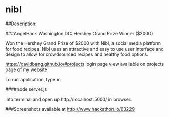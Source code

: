 # nibl

##Description:

###AngelHack Washington DC: Hershey Grand Prize Winner ($2000)

Won the Hershey Grand Prize of $2000 with Nibl, a social media platform for food recipes. Nibl uses an attractive and easy to use user interface and design to allow for crowdsourced recipes and healthy food options.

https://davidbang.github.io/#projects
login page view available on projects page of my website

To run application, type in 

####node server.js 

into terminal and open up http://localhost:5000/ in browser.

###Screenshots available at http://www.hackathon.io/63229 
